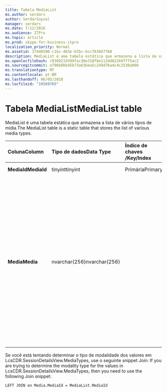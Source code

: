 ```yaml
---
title: Tabela MediaList
ms.author: serdars
author: SerdarSoysal
manager: serdars
ms.date: 7/12/2016
ms.audience: ITPro
ms.topic: article
ms.prod: skype-for-business-itpro
localization_priority: Normal
ms.assetid: 1f440590-c1bc-483e-b7bc-6cc763847768
description: MediaList é uma tabela estática que armazena a lista de vários tipos de mídia.
ms.openlocfilehash: c9309219399fac30e318f8e112dd82269fff5ac2
ms.sourcegitcommit: a79668bb45b73a63bea5c249d76a4c4c2530a096
ms.translationtype: MT
ms.contentlocale: pt-BR
ms.lasthandoff: 06/05/2018
ms.locfileid: "19569765"
---
```

# <a name="medialist-table"></a><span data-ttu-id="ba193-103">Tabela MediaList</span><span class="sxs-lookup"><span data-stu-id="ba193-103">MediaList table</span></span>
 
<span data-ttu-id="ba193-104">MediaList é uma tabela estática que armazena a lista de vários tipos de mídia.</span><span class="sxs-lookup"><span data-stu-id="ba193-104">The MediaList table is a static table that stores the list of various media types.</span></span>
  
|<span data-ttu-id="ba193-105">**Coluna**</span><span class="sxs-lookup"><span data-stu-id="ba193-105">**Column**</span></span>|<span data-ttu-id="ba193-106">**Tipo de dados**</span><span class="sxs-lookup"><span data-stu-id="ba193-106">**Data Type**</span></span>|<span data-ttu-id="ba193-107">**Índice de chaves /**</span><span class="sxs-lookup"><span data-stu-id="ba193-107">**Key/Index**</span></span>|<span data-ttu-id="ba193-108">**Detalhes**</span><span class="sxs-lookup"><span data-stu-id="ba193-108">**Details**</span></span>|
|:-----|:-----|:-----|:-----|
|<span data-ttu-id="ba193-109">**MediaId**</span><span class="sxs-lookup"><span data-stu-id="ba193-109">**MediaId**</span></span> <br/> |<span data-ttu-id="ba193-110">tinyint</span><span class="sxs-lookup"><span data-stu-id="ba193-110">tinyint</span></span>  <br/> |<span data-ttu-id="ba193-111">Primária</span><span class="sxs-lookup"><span data-stu-id="ba193-111">Primary</span></span>  <br/> |<span data-ttu-id="ba193-112">Valores: 1-7</span><span class="sxs-lookup"><span data-stu-id="ba193-112">Values: 1-7</span></span>  <br/> |
|<span data-ttu-id="ba193-113">**Media**</span><span class="sxs-lookup"><span data-stu-id="ba193-113">**Media**</span></span> <br/> |<span data-ttu-id="ba193-114">nvarchar(256)</span><span class="sxs-lookup"><span data-stu-id="ba193-114">nvarchar(256)</span></span>  <br/> || <span data-ttu-id="ba193-115">Mapeamento estático dos valores de MediaID e Media:</span><span class="sxs-lookup"><span data-stu-id="ba193-115">Static mapping of MediaID and Media values:</span></span> <br/>  <span data-ttu-id="ba193-116">1 – IM</span><span class="sxs-lookup"><span data-stu-id="ba193-116">1 -- IM</span></span> <br/>  <span data-ttu-id="ba193-117">2 - arquivo transferência</span><span class="sxs-lookup"><span data-stu-id="ba193-117">2 - File Transfer</span></span> <br/>  <span data-ttu-id="ba193-118">3 - assistência remota</span><span class="sxs-lookup"><span data-stu-id="ba193-118">3 - Remote Assistance</span></span> <br/>  <span data-ttu-id="ba193-119">4 - compartilhamento de aplicativos de</span><span class="sxs-lookup"><span data-stu-id="ba193-119">4 - Application Sharing</span></span> <br/>  <span data-ttu-id="ba193-120">5 – Áudio</span><span class="sxs-lookup"><span data-stu-id="ba193-120">5 -- Audio</span></span> <br/>  <span data-ttu-id="ba193-121">6 – Vídeo</span><span class="sxs-lookup"><span data-stu-id="ba193-121">6 -- Video</span></span> <br/>  <span data-ttu-id="ba193-122">7 - convidar app</span><span class="sxs-lookup"><span data-stu-id="ba193-122">7 - App Invite</span></span> <br/> |
   
<span data-ttu-id="ba193-123">Se você está tentando determinar o tipo de modalidade dos valores em LcsCDR.SessionDetailsView.MediaTypes, use o seguinte snippet Join: </span><span class="sxs-lookup"><span data-stu-id="ba193-123">If you are trying to determine the modality type for the values in LcsCDR.SessionDetailsView.MediaTypes, then you need to use the following Join snippet:</span></span> 
  
```
LEFT JOIN on Media.MediaId = MediaList.MediaId
```
